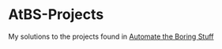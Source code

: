 # AtBS-Projects
My solutions to the projects found in [Automate the Boring Stuff](https://automatetheboringstuff.com/)
